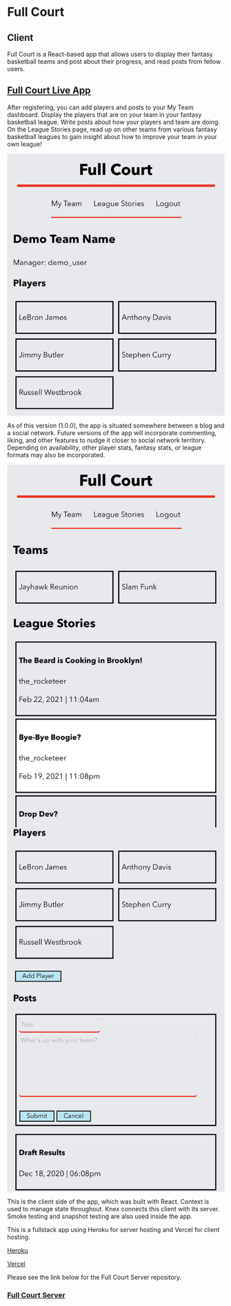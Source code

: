 # Full Court

## Client

<p>Full Court is a React-based app that allows users to display their fantasy basketball teams and post about their
    progress, and read posts from fellow users.</p>

## [Full Court Live App](https://full-court.vercel.app/)

<p>After registering, you can add players and posts to your My Team dashboard. Display the players that are on your team
    in your fantasy basketball league. Write posts about how your players and team are doing. On the League Stories
    page, read up on other teams from various fantasy basketball leagues to gain insight about how to improve your team
    in your own league!</p>

<img align='center' src='readme_images/home.jpg' />

<p>As of this version (1.0.0), the app is situated somewhere between a blog and a social network. Future versions of the
    app will incorporate commenting,
    liking, and other features to nudge it closer to social network territory. Depending on availability, other player
    stats, fantasy stats, or league formats may also be incorporated.</p>

<img align='center' src='readme_images/league.jpg' />
<img align='center' src='readme_images/new_post.jpg' />

<p>This is the client side of the app, which was built with React. Context is used to manage state throughout. Knex
    connects this client with its server. Smoke testing and snapshot testing are also used inside the app.</p>

<p>This is a fullstack app using Heroku for server hosting and Vercel for client hosting.</p>

[Heroku](https://heroku.com)

[Vercel](https://vercel.com)

<p>Please see the link below for the Full Court Server repository.</p>

### [Full Court Server](https://github.com/mkdnt/nba-fantasy-server)